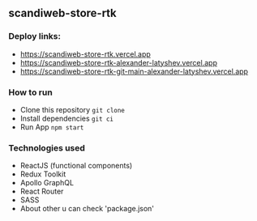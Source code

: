 ## scandiweb-store-rtk

### Deploy links:

- https://scandiweb-store-rtk.vercel.app
- https://scandiweb-store-rtk-alexander-latyshev.vercel.app
- https://scandiweb-store-rtk-git-main-alexander-latyshev.vercel.app

### How to run

- Clone this repository `git clone`
- Install dependencies `git ci`
- Run App `npm start`

### Technologies used

- ReactJS (functional components)
- Redux Toolkit
- Apollo GraphQL
- React Router
- SASS
- About other u can check 'package.json'